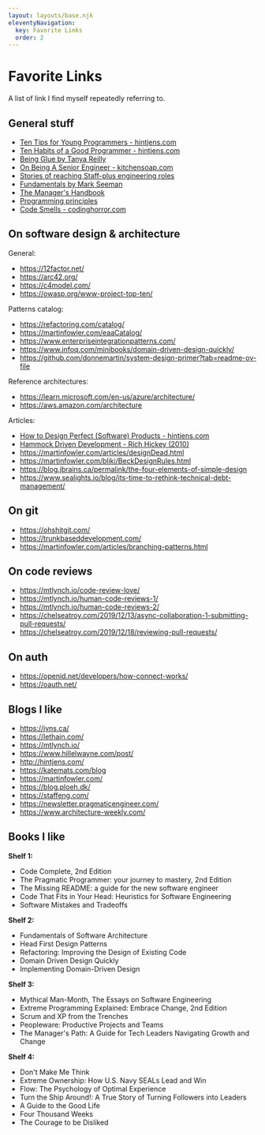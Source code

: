 ```yaml
---
layout: layouts/base.njk
eleventyNavigation:
  key: Favorite Links
  order: 2
---
```

# Favorite Links

A list of link I find myself repeatedly referring to.

## **General stuff**

- [Ten Tips for Young Programmers - hintjens.com](http://hintjens.com/blog:101)
- [Ten Habits of a Good Programmer - hintjens.com](http://hintjens.com/blog:98)
- [Being Glue by Tanya Reilly](https://noidea.dog/glue)
- [On Being A Senior Engineer - kitchensoap.com](https://www.kitchensoap.com/2012/10/25/on-being-a-senior-engineer/)
- [Stories of reaching Staff-plus engineering roles](https://staffeng.com/)
- [Fundamentals by Mark Seeman](https://blog.ploeh.dk/2024/05/20/fundamentals/)
- [The Manager's Handbook](https://themanagershandbook.com/)
- [Programming principles](https://en.wikipedia.org/wiki/Category:Programming_principles)
- [Code Smells - codinghorror.com](https://blog.codinghorror.com/code-smells/)

## **On software design & architecture**

General:

- <https://12factor.net/>
- <https://arc42.org/>
- <https://c4model.com/>
- <https://owasp.org/www-project-top-ten/>

Patterns catalog:

- <https://refactoring.com/catalog/>
- <https://martinfowler.com/eaaCatalog/>
- <https://www.enterpriseintegrationpatterns.com/>
- <https://www.infoq.com/minibooks/domain-driven-design-quickly/>
- <https://github.com/donnemartin/system-design-primer?tab=readme-ov-file>

Reference architectures:

- <https://learn.microsoft.com/en-us/azure/architecture/>
- <https://aws.amazon.com/architecture>

Articles:

- [How to Design Perfect (Software) Products - hintjens.com](http://hintjens.com/blog:19)
- [Hammock Driven Development - Rich Hickey (2010)](https://www.youtube.com/watch?v=f84n5oFoZBc)
- <https://martinfowler.com/articles/designDead.html>
- <https://martinfowler.com/bliki/BeckDesignRules.html>
- <https://blog.jbrains.ca/permalink/the-four-elements-of-simple-design>
- <https://www.sealights.io/blog/its-time-to-rethink-technical-debt-management/>

## **On git**

- <https://ohshitgit.com/>
- <https://trunkbaseddevelopment.com/>
- <https://martinfowler.com/articles/branching-patterns.html>

## **On code reviews**

- <https://mtlynch.io/code-review-love/>
- <https://mtlynch.io/human-code-reviews-1/>
- <https://mtlynch.io/human-code-reviews-2/>
- <https://chelseatroy.com/2019/12/13/async-collaboration-1-submitting-pull-requests/>
- <https://chelseatroy.com/2019/12/18/reviewing-pull-requests/>

## **On auth**

- <https://openid.net/developers/how-connect-works/>
- <https://oauth.net/>

## **Blogs I like**

- <https://jvns.ca/>
- <https://lethain.com/>
- <https://mtlynch.io/>
- <https://www.hillelwayne.com/post/>
- <http://hintjens.com/>
- <https://katemats.com/blog>
- <https://martinfowler.com/>
- <https://blog.ploeh.dk/>
- <https://staffeng.com/>
- <https://newsletter.pragmaticengineer.com/>
- <https://www.architecture-weekly.com/>

## **Books I like**

**Shelf 1:**

- Code Complete, 2nd Edition
- The Pragmatic Programmer: your journey to mastery, 2nd Edition
- The Missing README: a guide for the new software engineer
- Code That Fits in Your Head: Heuristics for Software Engineering
- Software Mistakes and Tradeoffs

**Shelf 2:**

- Fundamentals of Software Architecture
- Head First Design Patterns
- Refactoring: Improving the Design of Existing Code
- Domain Driven Design Quickly
- Implementing Domain-Driven Design

**Shelf 3:**

- Mythical Man-Month, The Essays on Software Engineering
- Extreme Programming Explained: Embrace Change, 2nd Edition
- Scrum and XP from the Trenches
- Peopleware: Productive Projects and Teams
- The Manager's Path: A Guide for Tech Leaders Navigating Growth and Change

**Shelf 4:**

- Don't Make Me Think
- Extreme Ownership: How U.S. Navy SEALs Lead and Win
- Flow: The Psychology of Optimal Experience
- Turn the Ship Around!: A True Story of Turning Followers into Leaders
- A Guide to the Good Life
- Four Thousand Weeks
- The Courage to be Disliked
